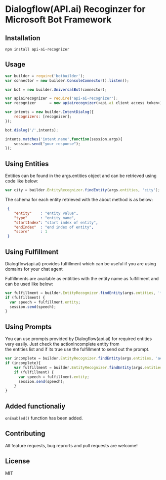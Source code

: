 # Dialogflow(API.ai) Recoginzer for Microsoft Bot Framework 


## Installation
```
npm install api-ai-recognizer
```

## Usage
```js
var builder = require('botbuilder');  
var connector = new builder.ConsoleConnector().listen();  

var bot = new builder.UniversalBot(connector);  

var apiairecognizer = require('api-ai-recognizer');  
var recognizer      = new apiairecognizer(<api.ai client access token>);  

var intents = new builder.IntentDialog({  
    recognizers: [recognizer];  
});  

bot.dialog('/',intents);  

intents.matches('intent.name',function(session,args){  
    session.send("your response");  
});
```

## Using Entities

Entities can be found in the args.entities object and can be retrieved using code like below:  
```js
var city = builder.EntityRecognizer.findEntity(args.entities, 'city');  
```

The schema for each entity retrieved with the about method is as below:  
```json
 {
    "entity"    : "entity value",  
    "type"      : "entity name",   
    "startIndex": "start index of entity",   
    "endIndex"  : "end index of entity",  
    "score"     : 1   
 }
 ```


## Using Fulfillment

Dialogflow(api.ai) provides fulfillment which can be useful if you are using domains for your chat agent  

Fulfillments are available as entitities with the entity name as fulfillment and can be used like below:  
```js
var fulfillment = builder.EntityRecognizer.findEntity(args.entities, 'fulfillment');  
if (fulfillment) {  
  var speech = fulfillment.entity;
  session.send(speech);  
}
```

## Using Prompts

You can use prompts provided by Dialogflow(api.ai) for required entities very easily. Just check the actionIncomplete entity from  
the entities list and if its true use the fulfillment to send out the prompt.

```js
var incomplete = builder.EntityRecognizer.findEntity(args.entities, 'actionIncomplete');
if (incomplete){
    var fulfillment = builder.EntityRecognizer.findEntity(args.entities, 'fulfillment');  
    if (fulfillment) {  
      var speech = fulfillment.entity;
      session.send(speech);  
    }
}
```

## Added functionaliy
`onEnabled()` function has been added.

## Contributing

All feature requests, bug reprorts and pull requests are welcome!

## License

MIT
